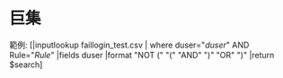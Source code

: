巨集
===
範例:
[|inputlookup faillogin_test.csv
 | where duser="$duser$" AND Rule="$Rule$"
 |fields duser 
 |format "NOT (" "(" "AND" ")" "OR" ")" 
 |return $search]

